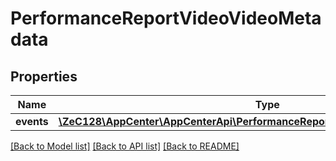 # PerformanceReportVideoVideoMetadata

## Properties
Name | Type | Description | Notes
------------ | ------------- | ------------- | -------------
**events** | [**\ZeC128\AppCenter\AppCenterApi\PerformanceReportVideoVideoMetadataEvents[]**](PerformanceReportVideoVideoMetadataEvents.md) |  | [optional] 

[[Back to Model list]](../README.md#documentation-for-models) [[Back to API list]](../README.md#documentation-for-api-endpoints) [[Back to README]](../README.md)


